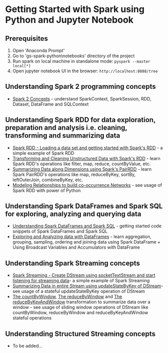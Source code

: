 # Getting Started with Spark using Python and Jupyter Notebook

## Prerequisites
1. Open 'Anaconda Prompt'
2. Go to 'gs-spark-python\notebooks' directory of the project 
3. Run spark on local machine in standalone mode: `pyspark --master local[*]`
4. Open jupyter notebook UI in the browser: `http://localhost:8888/tree`

## Understanding Spark 2 programming concepts
* [Spark 2 Concepts](http://localhost:8888/notebooks/00/Spark2-Concepts.ipynb) - understand SparkContext, SparkSession, RDD, Dataset, DataFrame and SQLContext

## Understanding Spark RDD for data exploration, preparation and analysis i.e. cleaning, transforming and summarizing data
* [Spark RDD - Loading a data set and getting started with Spark's RDD](http://localhost:8888/notebooks/01/SparkRdd-HelloWorld.ipynb) - a simple example of Spark RDD
* [Transforming and Cleaning Unstructured Data with Spark's RDD](http://localhost:8888/notebooks/02/SparkRdd-NYCrimeAnalysis.ipynb) - learn Spark RDD's operations like filter, map, reduce, countByValue, etc.
* [Summarizing Data along Dimensions using Spark's PairRDD](http://localhost:8888/notebooks/03/SparkRdd-DodgersSummary.ipynb) -  learn Spark PairRDD's operations like map, reduceByKey, sortBy, leftOuterJoin, combineByKey, etc.
* [Modeling Relationships to build co-occurrence Networks](http://localhost:8888/notebooks/04/SparkRdd-MarvelRelationships.ipynb) - see usage of Spark RDD with power of Python

## Understanding Spark DataFrames and Spark SQL for exploring, analyzing and querying data
* [Understanding Spark DataFrames and Spark SQL](http://localhost:8888/notebooks/11/Spark-DataFrame-Sql-Concepts.ipynb) - getting started code snippets of Spark DataFrames and Spark SQL
* [Exploring and Analyzing data with DataFrames](http://localhost:8888/notebooks/12/Spark-DataFrame-NYCrimeAnalysis.ipynb) - learn aggregation, grouping, sampling, ordering and joining data using Spark DataFrame + Using Broadcast Variables and Accumulators with DataFrame

## Understanding Spark Streaming concepts
* [Spark Streaming - Create DStream using socketTextStream and start listening for streaming data](http://localhost:8888/notebooks/21/Spark-Streaming-HelloWorld.ipynb)- a simple example of Spark Streaming
* [Summarizing Data in entire Stream using updateStateByKey of DStream](http://localhost:8888/notebooks/22/Streaming-UpdateStateByKey.ipynb)- see usage of a stateful updateStateByKey operation of DStream
* [The countByWindow](http://localhost:8888/notebooks/23/Streaming-CountByWindow.ipynb), [The reduceByWindow](http://localhost:8888/notebooks/23/Streaming-ReduceByWindow.ipynb) and [The reduceByKeyAndWindow](http://localhost:8888/notebooks/23/Streaming-ReduceByKeyAndWindow.ipynb) transformation to summarize data over a window - see usage of sliding window operations of DStream like countByWindow, reduceByWindow and reduceByKeyAndWindow stateful operations

## Understanding Structured Streaming concepts

* To be added...